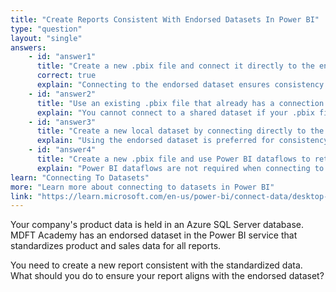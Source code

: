 ```yaml
---
title: "Create Reports Consistent With Endorsed Datasets In Power BI"
type: "question"
layout: "single"
answers:
    - id: "answer1"
      title: "Create a new .pbix file and connect it directly to the endorsed dataset in the Power BI Service."
      correct: true
      explain: "Connecting to the endorsed dataset ensures consistency with the standardized data model and calculations."
    - id: "answer2"
      title: "Use an existing .pbix file that already has a connection to another data source, and also connect it to the endorsed dataset."
      explain: "You cannot connect to a shared dataset if your .pbix file already contains another data source."
    - id: "answer3"
      title: "Create a new local dataset by connecting directly to the Azure SQL database from Power BI Desktop."
      explain: "Using the endorsed dataset is preferred for consistency and standardization."
    - id: "answer4"
      title: "Create a new .pbix file and use Power BI dataflows to retrieve data from the endorsed dataset."
      explain: "Power BI dataflows are not required when connecting to an endorsed dataset for reporting."
learn: "Connecting To Datasets"
more: "Learn more about connecting to datasets in Power BI"
link: "https://learn.microsoft.com/en-us/power-bi/connect-data/desktop-report-lifecycle-datasets"
---
```

Your company's product data is held in an Azure SQL Server database. MDFT Academy has an endorsed dataset in the Power BI service that standardizes product and sales data for all reports.

You need to create a new report consistent with the standardized data. What should you do to ensure your report aligns with the endorsed dataset?
